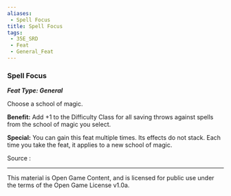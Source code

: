 ```yaml
---
aliases:
 - Spell Focus
title: Spell Focus
tags: 
 - 35E_SRD
 - Feat
 - General_Feat
---
```

### Spell Focus 
***Feat Type: General***

Choose a school of magic.

**Benefit:** Add +1 to the Difficulty Class for all saving throws
against spells from the school of magic you select.

**Special:** You can gain this feat multiple times. Its effects do not
stack. Each time you take the feat, it applies to a new school of magic.


Source :



---



This material is Open Game Content, and is licensed for public use under the terms of the Open Game License v1.0a.

